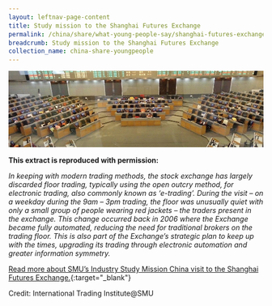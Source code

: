 ```yaml
---
layout: leftnav-page-content
title: Study mission to the Shanghai Futures Exchange
permalink: /china/share/what-young-people-say/shanghai-futures-exchange/
breadcrumb: Study mission to the Shanghai Futures Exchange
collection_name: china-share-youngpeople
---
```


<img src="\images\china-youngpeople\futures-exchange.jpg" alt="shanghai futures exchange" style="width:800px;" />

**This extract is reproduced with permission:**

*In keeping with modern trading methods, the stock exchange has largely discarded floor trading, typically using the open outcry method, for electronic trading, also commonly known as ‘e-trading’. During the visit – on a weekday during the 9am – 3pm trading, the floor was unusually quiet with only a small group of people wearing red jackets – the traders present in the exchange. This change occurred back in 2006 where the Exchange became fully automated, reducing the need for traditional brokers on the trading floor. This is also part of the Exchange’s strategic plan to keep up with the times, upgrading its trading through electronic automation and greater information symmetry.*

[Read more about SMU’s Industry Study Mission China visit to the Shanghai Futures Exchange.](http://www.eyeonasia.sg/wp-content/uploads/2017/09/ISM-China-2015.pdf){:target="_blank"}

Credit: International Trading Institute@SMU